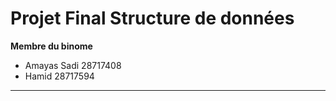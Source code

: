 # Projet Final Structure de données

**Membre du binome**

- Amayas Sadi 28717408
- Hamid  28717594

---

